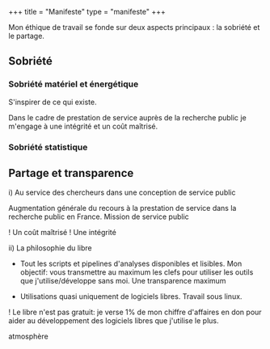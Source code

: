 +++
title = "Manifeste"
type = "manifeste"
+++

Mon éthique de travail se fonde sur deux aspects principaux : la sobriété et le partage. 

## Sobriété

### Sobriété matériel et énergétique

S'inspirer de ce qui existe.

Dans le cadre de prestation de service auprès de la recherche public je m'engage à une intégrité et un coût maîtrisé.

### Sobriété statistique 

## Partage et transparence 


i) Au service des chercheurs dans une conception de service public

Augmentation générale du recours à la prestation de service dans la recherche public en France.
Mission de service public

! Un coût maîtrisé
! Une intégrité


ii) La philosophie du libre

  - Tout les scripts et pipelines d'analyses disponibles et lisibles. Mon objectif: vous transmettre au maximum les clefs pour utiliser les outils que j'utilise/développe sans moi. Une transparence maximum

  - Utilisations quasi uniquement de logiciels libres. Travail sous linux.



! Le libre n'est pas gratuit: je verse 1% de mon chiffre d'affaires en don pour aider au développement des logiciels libres que j'utilise le plus.


atmosphère
